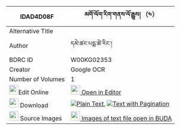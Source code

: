 |IDAD4D08F|མགོ་ལོག་རིག་གནས་ལོ་རྒྱུས། （༤） 
| --- | --- 
|Alternative Title |
|Author| དམེ་ཚང་པདྨ་ཚེ་རིང་།
|BDRC ID | W00KG02353
|Creator | Google OCR
|Number of Volumes| 1
|<img width="25" src="https://img.icons8.com/color/25/000000/edit-property.png">Edit Online| [<img width="25" src="https://avatars.githubusercontent.com/u/45091458?s=200&v=4"> Open in Editor](http://editor.openpecha.org/IDAD4D08F)
|<img width="25" src="https://img.icons8.com/fluent/48/000000/download-2.png"/>  Download | [![](https://img.icons8.com/color/20/000000/txt.png)Plain Text](https://github.com/Openpecha/IDAD4D08F/releases/download/v1/golok_rikne_logyu_plain_IDAD4D08F.zip), [![](https://img.icons8.com/color/20/000000/txt.png)Text with Pagination](https://github.com/Openpecha/IDAD4D08F/releases/download/v1/golok_rikne_logyu_pages_IDAD4D08F.zip)
|<img width="25" src="https://img.icons8.com/plasticine/100/000000/pictures-folder.png"/>  Source Images | [<img width="25" src="https://library.bdrc.io/icons/BUDA-small.svg"> Images of text file open in BUDA](https://library.bdrc.io/show/bdr:W00KG02353)